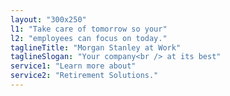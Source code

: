 ```yaml
---
layout: "300x250"
l1: "Take care of tomorrow so your"
l2: "employees can focus on today."
taglineTitle: "Morgan Stanley at Work"
taglineSlogan: "Your company<br /> at its best"
service1: "Learn more about"
service2: "Retirement Solutions."
---
```

